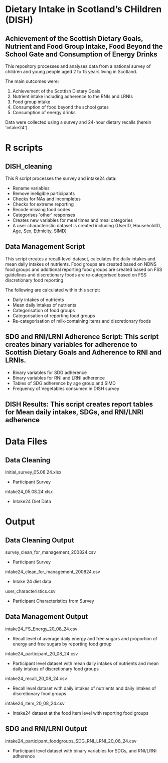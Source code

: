 # Dietary Intake in Scotland’s CHildren (DISH)
## Achievement of the Scottish Dietary Goals, Nutrient and Food Group Intake, Food Beyond the School Gate and Consumption of Energy Drinks

This repository processes and analyses data from a national survey of children and young people aged 2 to 15 years living in Scotland. 

The main outcomes were:
1. Achievement of the Scottish Dietary Goals
2. Nutrient intake including adherence to the RNIs and LRNIs
3. Food group intake
4. Consumption of food beyond the school gates
5. Consumption of energy drinks

Data were collected using a survey and 24-hour dietary recalls (herein 'intake24').

# R scripts
## DISH_cleaning

This R script processes the survey and intake24 data: 
- Rename variables 
- Remove ineligible participants
- Checks for NAs and incompletes
- Checks for extreme reporting
- Recode missing food codes
- Categorises 'other' responses
- Creates new variables for meal times and meal categories 
- A user characteristic dataset is created including (UserID, HouseholdID, Age, Sex, Ethnicity, SIMD)


## Data Management Script

This script creates a recall-level dataset, calculates the daily intakes and mean daily intakes of nutrients. Food groups are created based on NDNS food groups and additional reporting food groups are created based on FSS guidelines and discretionary foods are re-categorised based on FSS discretionary food reporting. 

The following are calculated within this script:
- Daily intakes of nutrients
- Mean daily intakes of nutrients
- Categorisation of food groups
- Categorisation of reporting food groups
- Re-categorisation of milk-containing items and discretionary foods


## SDG and RNI/LRNI Adherence Script: This script creates binary variables for adherence to Scottish Dietary Goals and Adherence to RNI and LRNIs. 

- Binary variables for SDG adherence
- Binary variables for RNI and LRNI adherence
- Tables of SDG adherence by age group and SIMD
- Frequency of Vegetables consumed in DISH survey


## DISH Results: This script creates report tables for Mean daily intakes, SDGs, and RNI/LNRI adherence

# Data Files
## Data Cleaning
Initial_survey_05.08.24.xlsx
  - Participant Survey
    
intake24_05.08.24.xlsx 
  - Intake24 Diet Data
    


# Output
## Data Cleaning Output

survey_clean_for_management_200824.csv
- Participant Survey

intake24_clean_for_management_200824.csv
- Intake 24 diet data

user_characteristics.csv 
  - Participant Characteristics from Survey


## Data Management Output
intake24_FS_Energy_20_08_24.csv 
   - Recall level of average daily energy and free sugars and proportion of energy and free sugars by reporting food group

intake24_participant_20_08_24.csv
 - Participant level dataset with mean daily intakes of nutrients and mean daily intakes of discretionary food groups

intake24_recall_20_08_24.csv
- Recall level dataset with daily intakes of nutrients and daily intakes of discretionary food groups

intake24_item_20_08_24.csv
- Intake24 dataset at the food item level with reporting food groups 

## SDG and RNI/LRNI Output
intake24_participant_foodgroups_SDG_RNI_LRNI_20_08_24.csv
- Participant level dataset with binary variables for SDGs, and RNI/LRNI adherence

